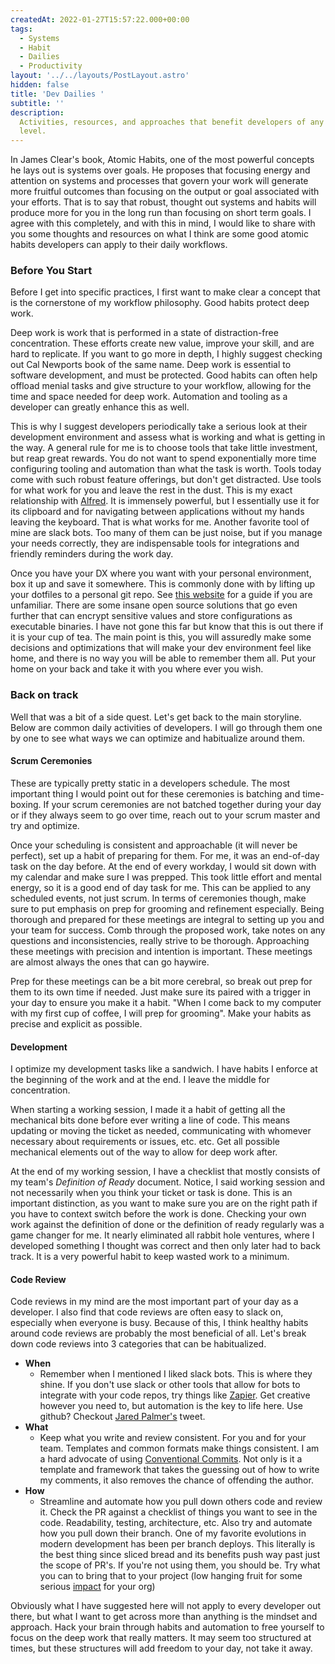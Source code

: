 ```yaml
---
createdAt: 2022-01-27T15:57:22.000+00:00
tags:
  - Systems
  - Habit
  - Dailies
  - Productivity
layout: '../../layouts/PostLayout.astro'
hidden: false
title: 'Dev Dailies '
subtitle: ''
description:
  Activities, resources, and approaches that benefit developers of any
  level.
---
```


In James Clear's book, Atomic Habits, one of the most powerful concepts he lays out is systems over goals. He proposes that focusing energy and attention on systems and processes that govern your work will generate more fruitful outcomes than focusing on the output or goal associated with your efforts. That is to say that robust, thought out systems and habits will produce more for you in the long run than focusing on short term goals. I agree with this completely, and with this in mind, I would like to share with you some thoughts and resources on what I think are some good atomic habits developers can apply to their daily workflows.

### Before You Start

Before I get into specific practices, I first want to make clear a concept that is the cornerstone of my workflow philosophy. Good habits protect deep work.

Deep work is work that is performed in a state of distraction-free concentration. These efforts create new value, improve your skill, and are hard to replicate. If you want to go more in depth, I highly suggest checking out Cal Newports book of the same name. Deep work is essential to software development, and must be protected. Good habits can often help offload menial tasks and give structure to your workflow, allowing for the time and space needed for deep work. Automation and tooling as a developer can greatly enhance this as well.

This is why I suggest developers periodically take a serious look at their development environment and assess what is working and what is getting in the way. A general rule for me is to choose tools that take little investment, but reap great rewards. You do not want to spend exponentially more time configuring tooling and automation than what the task is worth. Tools today come with such robust feature offerings, but don't get distracted. Use tools for what work for you and leave the rest in the dust. This is my exact relationship with [Alfred](https://www.alfredapp.com/ 'Alfred'). It is immensely powerful, but I essentially use it for its clipboard and for navigating between applications without my hands leaving the keyboard. That is what works for me. Another favorite tool of mine are slack bots. Too many of them can be just noise, but if you manage your needs correctly, they are indispensable tools for integrations and friendly reminders during the work day.

Once you have your DX where you want with your personal environment, box it up and save it somewhere. This is commonly done with by lifting up your dotfiles to a personal git repo. See [this website](https://dotfiles.github.io/) for a guide if you are unfamiliar. There are some insane open source solutions that go even further that can encrypt sensitive values and store configurations as executable binaries. I have not gone this far but know that this is out there if it is your cup of tea. The main point is this, you will assuredly make some decisions and optimizations that will make your dev environment feel like home, and there is no way you will be able to remember them all. Put your home on your back and take it with you where ever you wish.

### Back on track

Well that was a bit of a side quest. Let's get back to the main storyline. Below are common daily activities of developers. I will go through them one by one to see what ways we can optimize and habitualize around them.

#### Scrum Ceremonies

These are typically pretty static in a developers schedule. The most important thing I would point out for these ceremonies is batching and time-boxing. If your scrum ceremonies are not batched together during your day or if they always seem to go over time, reach out to your scrum master and try and optimize.

Once your scheduling is consistent and approachable (it will never be perfect), set up a habit of preparing for them. For me, it was an end-of-day task on the day before. At the end of every workday, I would sit down with my calendar and make sure I was prepped. This took little effort and mental energy, so it is a good end of day task for me. This can be applied to any scheduled events, not just scrum. In terms of ceremonies though, make sure to put emphasis on prep for grooming and refinement especially. Being thorough and prepared for these meetings are integral to setting up you and your team for success. Comb through the proposed work, take notes on any questions and inconsistencies, really strive to be thorough. Approaching these meetings with precision and intention is important. These meetings are almost always the ones that can go haywire.

Prep for these meetings can be a bit more cerebral, so break out prep for them to its own time if needed. Just make sure its paired with a trigger in your day to ensure you make it a habit. "When I come back to my computer with my first cup of coffee, I will prep for grooming". Make your habits as precise and explicit as possible.

#### Development

I optimize my development tasks like a sandwich. I have habits I enforce at the beginning of the work and at the end. I leave the middle for concentration.

When starting a working session, I made it a habit of getting all the mechanical bits done before ever writing a line of code. This means updating or moving the ticket as needed, communicating with whomever necessary about requirements or issues, etc. etc. Get all possible mechanical elements out of the way to allow for deep work after.

At the end of my working session, I have a checklist that mostly consists of my team's _Definition of Ready_ document. Notice, I said working session and not necessarily when you think your ticket or task is done. This is an important distinction, as you want to make sure you are on the right path if you have to context switch before the work is done. Checking your own work against the definition of done or the definition of ready regularly was a game changer for me. It nearly eliminated all rabbit hole ventures, where I developed something I thought was correct and then only later had to back track. It is a very powerful habit to keep wasted work to a minimum.

#### Code Review

Code reviews in my mind are the most important part of your day as a developer. I also find that code reviews are often easy to slack on, especially when everyone is busy. Because of this, I think healthy habits around code reviews are probably the most beneficial of all. Let's break down code reviews into 3 categories that can be habitualized.

- **When**
  - Remember when I mentioned I liked slack bots. This is where they shine. If you don't use slack or other tools that allow for bots to integrate with your code repos, try things like [Zapier](https://zapier.com/). Get creative however you need to, but automation is the key to life here. Use github? Checkout [Jared Palmer's](https://twitter.com/jaredpalmer/status/1486403287867867144) tweet.
- **What**
  - Keep what you write and review consistent. For you and for your team. Templates and common formats make things consistent. I am a hard advocate of using [Conventional Commits](https://www.conventionalcommits.org/en/v1.0.0/). Not only is it a template and framework that takes the guessing out of how to write my comments, it also removes the chance of offending the author.
- **How**
  - Streamline and automate how you pull down others code and review it. Check the PR against a checklist of things you want to see in the code. Readability, testing, architecture, etc. Also try and automate how you pull down their branch. One of my favorite evolutions in modern development has been per branch deploys. This literally is the best thing since sliced bread and its benefits push way past just the scope of PR's. If you're not using them, you should be. Try what you can to bring that to your project (low hanging fruit for some serious [impact](https://calinennis.dev/musings/the-secrets-of-seniority) for your org)

Obviously what I have suggested here will not apply to every developer out there, but what I want to get across more than anything is the mindset and approach. Hack your brain through habits and automation to free yourself to focus on the deep work that really matters. It may seem too structured at times, but these structures will add freedom to your day, not take it away.
